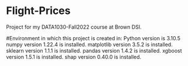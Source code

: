 # Flight-Prices
Project for my DATA1030-Fall2022 course at Brown DSI.

#Environment in which this project is created in:
Python version is 3.10.5
numpy version 1.22.4 is installed.
matplotlib version 3.5.2 is installed.
sklearn version 1.1.1 is installed.
pandas version 1.4.2 is installed.
xgboost version 1.5.1 is installed.
shap version 0.40.0 is installed.
